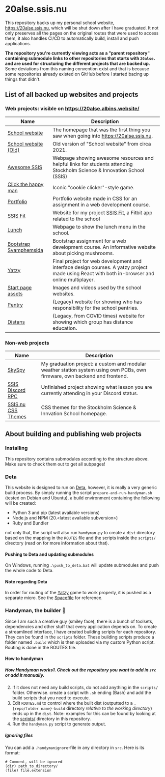 # 20alse.ssis.nu

This repository backs up my personal school website, https://20alse.ssis.nu, which will be shut down
after I have graduated. It not only preserves all the pages on the original routes that were used to access them,
it also handles CI/CD to automatically build, install and push applications.

**The repository you're currently viewing acts as a "parent repository" containing submodule links to other repositories
that starts with `20alse.` and are used for structuring the different projects that are backed up.** Some deviations from this naming convention
exist and that is because some repositories already existed on GitHub before I started bacing up things that didn't.
## List of all backed up websites and projects

### Web projects: visible on https://20alse.albins.website/

| Name                                                                            | Description                                                                                                                                   |
|---------------------------------------------------------------------------------|-----------------------------------------------------------------------------------------------------------------------------------------------|
| [School website](https://github.com/sotpotatis/20alse.school_website)           | The homepage that was the first thing you saw when going into https://20alse.ssis.nu.                                                         |
| [School website (Old)](https://github.com/sotpotatis/20alse.school_website_old) | Old version of "School website" from circa 2021.                                                                                              |
| [Awesome SSIS](https://github.com/sotpotatis/Awesome_SSIS)                      | Webpage showing awesome resources and helpful links for students attending Stockholm Science & Innovation School (SSIS)                       |
| [Click the happy man](https://github.com/sotpotatis/20alse.click-the-happy-man) | Iconic "cookie clicker"-style game.                                                                                                           |
| [Portfolio](https://github.com/sotpotatis/20alse.portfoliohemsida)              | Portfolio website made in CSS for an assignment in a web development course.                                                                  |
| [SSIS Fit](https://github.com/sotpotatis/ssis-fit)                              | Website for my project [SSIS Fit](https://github.com/sotpotatis/ssis-fit), a Fitbit app related to the school                                 |
| [Lunch](https://github.com/sotpotatis/20alse.lunch_websites)                    | Webpage to show the lunch menu in the school.                                                                                                 |
| [Bootstrap Svamphemsida](https://github.com/sotpotatis/)                        | Bootstrap assignment for a web development course. An informative website about picking mushrooms.                                            |
| [Yatzy](https://github.com/sotpotatis/20alse.yatzy-webbutveckling-slutprojekt)  | Final project for web development and interface design courses. A yatzy project made using React with both in-browser and online multiplayer. |
| [Start page assets](https://github.com/sotpotatis/20alse.start_page_assets)     | Images and videos used by the school websites.                                                                                                |
| [Pentry](https://github.com/sotpotatis/20alse.pentry)                           | (Legacy) website for showing who has responsibility for the school pentries.                                                                  |
| [Distans](https://github.com/sotpotatis/20alse.distans)                         | (Legacy, from COVID times) website for showing which group has distance education.                                                            |

### Non-web projects
| Name                                                                         | Description                                                                                                                |
|------------------------------------------------------------------------------|----------------------------------------------------------------------------------------------------------------------------|
| [SkySpy](https://github.com/sotpotatis/SkySpy)                               | My graduation project: a custom and modular weather station system using own PCBs, own firmware, own backend and frontend. |
| [SSIS Discord RPC](https://github.com/sotpotatis/ssis-discord-rpc)           | Unfinished project showing what lesson you are currently attending in your Discord status.                                 |
| [SSIS.nu CSS Themes](https://github.com/sotpotatis/20alse.ssis.nu-css-teman) | CSS themes for the Stockholm Science & Innvation School homepage.                                                          |

## About building and publishing web projects

### Installing
This repository contains submodules according to the structure above. Make sure to check them out to get all subpages!

### Deta

This website is designed to run on [Deta](https://deta.space), however, it is really a very generic build process.
By simply running the script `prepare-and-run-handyman.sh` (tested on Debian and Ubuntu), a build environment containing the following will be created:
* Python 3 and pip (latest available versions)
* Node.js and NPM (20.\<latest available subversion>)
* Ruby and Bundler

not only that, the script will also run `handyman.py` to create a `dist` directory based on the mapping in the `ROUTES` file
and the scripts inside the `scripts/` directory (read on for more information about that).

#### Pushing to Deta and updating submodules

On Windows, running `.\push_to_deta.bat` will update submodules and push the whole code to Deta.

#### Note regarding Deta

In order for routing of the [Yatzy](https://github.com/sotpotatis/20alse.yatzy-webbutveckling-slutprojekt) game to work properly, it is pushed as a separate micro.
See the [Spacefile](Spacefile) for reference.

### Handyman, the builder 🔨

Since I am such a creative guy (smiley face), there is a bunch of toolsets, dependencies and other stuff
that every application depends on. To create a streamlined interface, I have created building scripts for each repository.
They can be found in the `scripts` folder. These building scripts produce a folder named `.build` which is then uploaded
via my custom Python script. Routing is done in the ROUTES file.

#### How to handyman

##### How Handyman works1. Check out the repository you want to add in `src` or add it manually.
2. If it does not need any build scripts, do not add anything in the `scripts/` folder.
Otherwise. create a script with `.sh` ending (Bash) and add the build scripts that you need to execute.
3. Edit `ROUTES.md` to control where the built dist (outputted to a `.{repo/folder name}-build` directory *relative to the working directory*) ends up in the `dist`. Note: examples for this can be found by looking at the [scripts/](scripts) directory in this repository.
4. Run the `handyman.py` script to generate output.

##### Ignoring files

You can add a `.handymanignore`-file in any directory in `src`. Here is its format:

```
# Comment, will be ignored
(dir) path_to_directory/
(file) file.extension
```